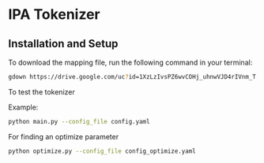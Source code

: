 # IPA Tokenizer

## Installation and Setup

To download the mapping file, run the following command in your terminal:

```bash
gdown https://drive.google.com/uc?id=1XzLzIvsPZ6wvCOHj_uhnwVJD4rIVnm_T

```

To test the tokenizer

Example:
```bash
python main.py --config_file config.yaml 
```
For finding an optimize parameter 
```bash
python optimize.py --config_file config_optimize.yaml 
```
